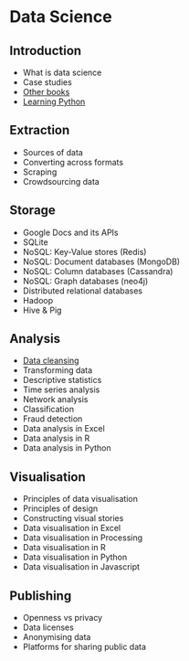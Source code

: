 Data Science
============

Introduction
------------
- What is data science
- Case studies
- [Other books](introduction/otherbooks.md)
- [Learning Python](introduction/learningpython.md)

Extraction
----------
- Sources of data
- Converting across formats
- Scraping
- Crowdsourcing data

Storage
-------
- Google Docs and its APIs
- SQLite
- NoSQL: Key-Value stores (Redis)
- NoSQL: Document databases (MongoDB)
- NoSQL: Column databases (Cassandra)
- NoSQL: Graph databases (neo4j)
- Distributed relational databases
- Hadoop
- Hive & Pig

Analysis
--------
- [Data cleansing](analysis/cleansing.md)
- Transforming data
- Descriptive statistics
- Time series analysis
- Network analysis
- Classification
- Fraud detection
- Data analysis in Excel
- Data analysis in R
- Data analysis in Python

Visualisation
-------------
- Principles of data visualisation
- Principles of design
- Constructing visual stories
- Data visualisation in Excel
- Data visualisation in Processing
- Data visualisation in R
- Data visualisation in Python
- Data visualisation in Javascript

Publishing
----------
- Openness vs privacy
- Data licenses
- Anonymising data
- Platforms for sharing public data

